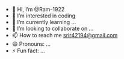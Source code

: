 - 👋 Hi, I’m @Ram-1922
- 👀 I’m interested in coding
- 🌱 I’m currently learning ...
- 💞️ I’m looking to collaborate on ...
- 📫 How to reach me srir42194@gmail.com
- 😄 Pronouns: ...
- ⚡ Fun fact: ...

<!---
Ram-1922/Ram-1922 is a ✨ special ✨ repository because its `README.md` (this file) appears on your GitHub profile.
You can click the Preview link to take a look at your changes.
--->
